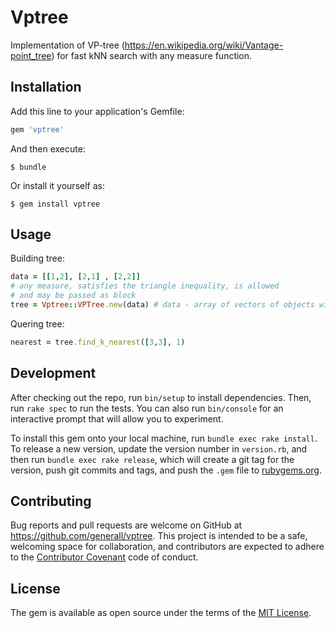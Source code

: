 # Vptree

Implementation of VP-tree (https://en.wikipedia.org/wiki/Vantage-point_tree) for fast kNN search with any measure function.

## Installation

Add this line to your application's Gemfile:

```ruby
gem 'vptree'
```

And then execute:

    $ bundle

Or install it yourself as:

    $ gem install vptree

## Usage


Building tree:

```ruby
data = [[1,2], [2,1] , [2,2]]
# any measure, satisfies the triangle inequality, is allowed
# and may be passed as block
tree = Vptree::VPTree.new(data) # data - array of vectors of objects with special mixin, see https://github.com/generall/Distance-Measures
```
Quering tree:

```ruby
nearest = tree.find_k_nearest([3,3], 1)
```

## Development

After checking out the repo, run `bin/setup` to install dependencies. Then, run `rake spec` to run the tests. You can also run `bin/console` for an interactive prompt that will allow you to experiment.

To install this gem onto your local machine, run `bundle exec rake install`. To release a new version, update the version number in `version.rb`, and then run `bundle exec rake release`, which will create a git tag for the version, push git commits and tags, and push the `.gem` file to [rubygems.org](https://rubygems.org).

## Contributing

Bug reports and pull requests are welcome on GitHub at https://github.com/generall/vptree. This project is intended to be a safe, welcoming space for collaboration, and contributors are expected to adhere to the [Contributor Covenant](contributor-covenant.org) code of conduct.


## License

The gem is available as open source under the terms of the [MIT License](http://opensource.org/licenses/MIT).

